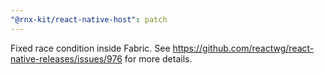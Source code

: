 ```yaml
---
"@rnx-kit/react-native-host": patch
---
```


Fixed race condition inside Fabric. See
https://github.com/reactwg/react-native-releases/issues/976 for more details.
